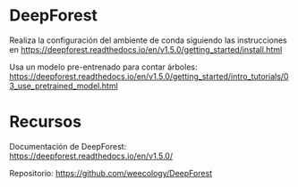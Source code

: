 # DeepForest

Realiza la configuración del ambiente de conda siguiendo las instrucciones en https://deepforest.readthedocs.io/en/v1.5.0/getting_started/install.html

Usa un modelo pre-entrenado para contar árboles: https://deepforest.readthedocs.io/en/v1.5.0/getting_started/intro_tutorials/03_use_pretrained_model.html

# Recursos
Documentación de DeepForest: https://deepforest.readthedocs.io/en/v1.5.0/

Repositorio: https://github.com/weecology/DeepForest

